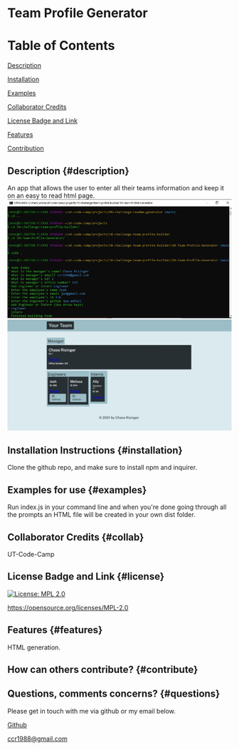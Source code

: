 # Team Profile Generator
# Table of Contents

[Description](#description)

[Installation](#installation)

[Examples](#examples)

[Collaborator Credits](#collab)

[License Badge and Link](#license)

[Features](#features)

[Contribution](#contriubte)

## Description {#description}

An app that allows the user to enter all their teams information and keep it on an easy to read html page.
![image of command prompt](src/images/cmd.jpg?raw=true "Command Prompt")
![image of the html generated into website](src/images/website.jpg?raw=true "Final Webpage")

## Installation Instructions {#installation}

Clone the github repo, and make sure to install npm and inquirer.

## Examples for use {#examples}

Run index.js in your command line and when you're done going through all the prompts an HTML file will be created in your own dist folder.

## Collaborator Credits {#collab}

UT-Code-Camp

## License Badge and Link {#license}

[![License: MPL 2.0](https://img.shields.io/badge/License-MPL_2.0-brightgreen.svg)](https://opensource.org/licenses/MPL-2.0)

https://opensource.org/licenses/MPL-2.0

## Features {#features}

HTML generation.

## How can others contribute? {#contribute}



## Questions, comments concerns? {#questions}

Please get in touch with me via github or my email below.

[Github](https://www.github.com/chase-risinger)

ccr1988@gmail.com


